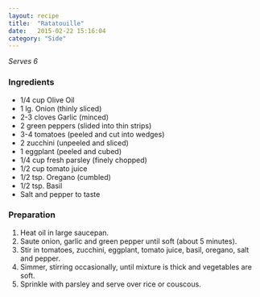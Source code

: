 ```yaml
---
layout: recipe
title:  "Ratatouille"
date:   2015-02-22 15:16:04
category: "Side"
---
```


*Serves 6*

### Ingredients

- 1/4 cup Olive Oil
- 1 lg. Onion (thinly sliced)
- 2-3 cloves Garlic (minced)
- 2 green peppers (slided into thin strips)
- 3-4 tomatoes (peeled and cut into wedges)
- 2 zucchini (unpeeled and sliced)
- 1 eggplant (peeled and cubed)
- 1/4 cup fresh parsley (finely chopped)
- 1/2 cup tomato juice
- 1/2 tsp. Oregano (cumbled)
- 1/2 tsp. Basil
- Salt and pepper to taste

### Preparation

1. Heat oil in large saucepan.
2. Saute onion, garlic and green pepper until soft (about 5 minutes).
3. Stir in tomatoes, zucchini, eggplant, tomato juice, basil, oregano, salt and pepper.
4. Simmer, stirring occasionally, until mixture is thick and vegetables are soft.
5. Sprinkle with parsley and serve over rice or couscous.
